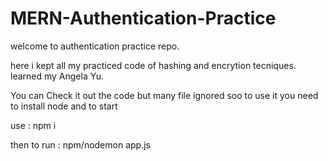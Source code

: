 # MERN-Authentication-Practice


welcome to authentication practice repo.

here i kept all my practiced code of hashing and encrytion tecniques. learned my Angela Yu.

You can Check it out the code but many file ignored soo to use it you need to install node and to start 

use : npm i

then to run : npm/nodemon app.js

